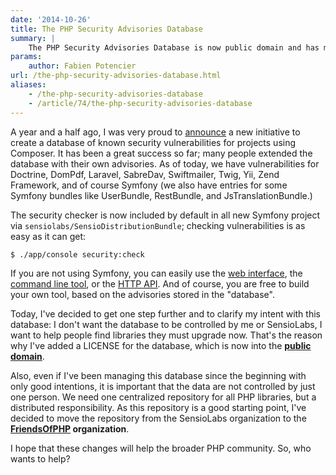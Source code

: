 ```yaml
---
date: '2014-10-26'
title: The PHP Security Advisories Database
summary: |
    The PHP Security Advisories Database is now public domain and has moved to a new organization.
params:
    author: Fabien Potencier
url: /the-php-security-advisories-database.html
aliases:
    - /the-php-security-advisories-database
    - /article/74/the-php-security-advisories-database
---
```


A year and a half ago, I was very proud to [announce][1] a new initiative to
create a database of known security vulnerabilities for projects using
Composer. It has been a great success so far; many people extended the database
with their own advisories. As of today, we have vulnerabilities for Doctrine,
DomPdf, Laravel, SabreDav, Swiftmailer, Twig, Yii, Zend Framework, and of
course Symfony (we also have entries for some Symfony bundles like UserBundle,
RestBundle, and JsTranslationBundle.)

The security checker is now included by default in all new Symfony project via
`sensiolabs/SensioDistributionBundle`; checking vulnerabilities is as easy
as it can get:

    $ ./app/console security:check

If you are not using Symfony, you can easily use the [web interface][2], the
[command line tool][3], or the [HTTP API][4]. And of course, you are free to
build your own tool, based on the advisories stored in the "database".

Today, I've decided to get one step further and to clarify my intent with this
database: I don't want the database to be controlled by me or SensioLabs, I
want to help people find libraries they must upgrade now. That's the reason why
I've added a LICENSE for the database, which is now into the **[public domain][5]**.

Also, even if I've been managing this database since the beginning with only
good intentions, it is important that the data are not controlled by just one
person. We need one centralized repository for all PHP libraries, but a
distributed responsibility. As this repository is a good starting point, I've
decided to move the repository from the SensioLabs organization to the
**[FriendsOfPHP][6] organization**.

I hope that these changes will help the broader PHP community. So, who wants to
help?

[1]: https://fabien.potencier.org/article/67/don-t-use-php-libraries-with-known-security-issues
[2]: https://security.sensiolabs.org/check
[3]: https://github.com/sensiolabs/security-checker
[4]: https://security.sensiolabs.org/api
[5]: https://github.com/FriendsOfPHP/security-advisories/blob/master/LICENSE
[6]: https://github.com/FriendsOfPHP/security-advisories



